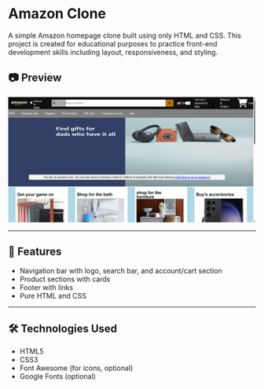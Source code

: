 # Amazon Clone

A simple Amazon homepage clone built using only HTML and CSS. This project is created for educational purposes to practice front-end development skills including layout, responsiveness, and styling.

## 📷 Preview
![img-alt](screenshot/amazon.png)

---

## 🚀 Features

- Navigation bar with logo, search bar, and account/cart section
- Product sections with cards
- Footer with links
- Pure HTML and CSS

---

## 🛠️ Technologies Used

- HTML5
- CSS3
- Font Awesome (for icons, optional)
- Google Fonts (optional)


